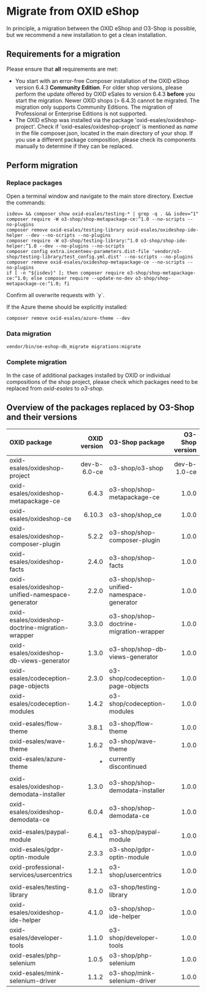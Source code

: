 # Migrate from OXID eShop

In principle, a migration between the OXID eShop and O3-Shop is possible, but we recommend a new installation to get a clean installation.

## Requirements for a migration

Please ensure that **all** requirements are met:
- You start with an error-free Composer installation of the OXID eShop version 6.4.3 **Community Edition**.
  For older shop versions, please perform the update offered by OXID eSales to version 6.4.3 **before** you start the migration. Newer OXID shops (> 6.4.3) cannot be migrated.
  The migration only supports Community Editions. The migration of Professional or Enterprise Editions is not supported.
- The OXID eShop was installed via the package 'oxid-esales/oxideshop-project'. Check if 'oxid-esales/oxideshop-project' is mentioned as *name* in the file composer.json, located in the main directory of your shop. If you use a different package composition, please check its components manually to determine if they can be replaced.

## Perform migration

### Replace packages

Open a terminal window and navigate to the main store directory. Exectue the commands:

```
isdev= && composer show oxid-esales/testing-* | grep -q . && isdev="1"
composer require -W o3-shop/shop-metapackage-ce:^1.0 --no-scripts --no-plugins
composer remove oxid-esales/testing-library oxid-esales/oxideshop-ide-helper --dev --no-scripts --no-plugins
composer require -W o3-shop/testing-library:^1.0 o3-shop/shop-ide-helper:^1.0 --dev --no-plugins --no-scripts
composer config extra.incenteev-parameters.dist-file 'vendor/o3-shop/testing-library/test_config.yml.dist' --no-scripts --no-plugins
composer remove oxid-esales/oxideshop-metapackage-ce --no-scripts --no-plugins
if [ -n "${isdev}" ]; then composer require o3-shop/shop-metapackage-ce:^1.0; else composer require --update-no-dev o3-shop/shop-metapackage-ce:^1.0; fi
```

Confirm all overwrite requests with ´y´.

If the Azure theme should be explicitly installed:

```
composer remove oxid-esales/azure-theme --dev
```

### Data migration

```
vendor/bin/oe-eshop-db_migrate migrations:migrate
```

### Complete migration

In the case of additional packages installed by OXID or individual compositions of the shop project, please check which packages need to be replaced from *oxid-esales* to *o3-shop*.

## Overview of the packages replaced by O3-Shop and their versions

| OXID package                                      | OXID version | O3-Shop package                          | O3-Shop version |
|:--------------------------------------------------|-------------:|:-----------------------------------------|----------------:|
| oxid-esales/oxideshop-project                     | dev-b-6.0-ce | o3-shop/o3-shop                          | dev-b-1.0-ce    |
| oxid-esales/oxideshop-metapackage-ce              | 6.4.3        | o3-shop/shop-metapackage-ce              | 1.0.0           |
| oxid-esales/oxideshop-ce                          | 6.10.3       | o3-shop/shop_ce                          | 1.0.0           |
| oxid-esales/oxideshop-composer-plugin             | 5.2.2        | o3-shop/shop-composer-plugin             | 1.0.0           |
| oxid-esales/oxideshop-facts                       | 2.4.0        | o3-shop/shop-facts                       | 1.0.0           |
| oxid-esales/oxideshop-unified-namespace-generator | 2.2.0        | o3-shop/shop-unified-namespace-generator | 1.0.0           |
| oxid-esales/oxideshop-doctrine-migration-wrapper  | 3.3.0        | o3-shop/shop-doctrine-migration-wrapper  | 1.0.0           |
| oxid-esales/oxideshop-db-views-generator          | 1.3.0        | o3-shop/shop-db-views-generator          | 1.0.0           |
| oxid-esales/codeception-page-objects              | 2.3.0        | o3-shop/codeception-page-objects         | 1.0.0           |
| oxid-esales/codeception-modules                   | 1.4.2        | o3-shop/codeception-modules              | 1.0.0           |
|                                                   |              |                                          |                 |
| oxid-esales/flow-theme                            | 3.8.1        | o3-shop/flow-theme                       | 1.0.0           |
| oxid-esales/wave-theme                            | 1.6.2        | o3-shop/wave-theme                       | 1.0.0           |
| oxid-esales/azure-theme                           | *            | currently discontinued                   |                 |
|                                                   |              |                                          |                 |
| oxid-esales/oxideshop-demodata-installer          | 1.3.0        | o3-shop/shop-demodata-installer          | 1.0.0           |
| oxid-esales/oxideshop-demodata-ce                 | 6.0.4        | o3-shop/shop-demodata-ce                 | 1.0.0           |
|                                                   |              |                                          |                 |
| oxid-esales/paypal-module                         | 6.4.1        | o3-shop/paypal-module                    | 1.0.0           |
| oxid-esales/gdpr-optin-module                     | 2.3.3        | o3-shop/gdpr-optin-module                | 1.0.0           |
| oxid-professional-services/usercentrics           | 1.2.1        | o3-shop/usercentrics                     | 1.0.0           |
|                                                   |              |                                          |                 |
| oxid-esales/testing-library                       | 8.1.0        | o3-shop/testing-library                  | 1.0.0           |
| oxid-esales/oxideshop-ide-helper                  | 4.1.0        | o3-shop/shop-ide-helper                  | 1.0.0           |
| oxid-esales/developer-tools                       | 1.1.0        | o3-shop/developer-tools                  | 1.0.0           |
| oxid-esales/php-selenium                          | 1.0.5        | o3-shop/php-selenium                     | 1.0.0           |
| oxid-esales/mink-selenium-driver                  | 1.1.2        | o3-shop/mink-selenium-driver             | 1.0.0           |